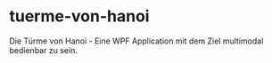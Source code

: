 # tuerme-von-hanoi
Die Türme von Hanoi - Eine WPF Application mit dem Ziel multimodal bedienbar zu sein.
